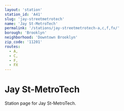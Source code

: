 ```yaml
---
layout: 'station'
station_id: 'A41'
slug: 'jay-streetmetrotech'
name: 'Jay St-MetroTech'
permalink: '/stations/jay-streetmetrotech-a,c,f,fx/'
borough: 'Brooklyn'
neighborhood: 'Downtown Brooklyn'
zip_code: '11201'
routes:
  - A,
  - C,
  - F,
  - FX
---
```

# Jay St-MetroTech

Station page for Jay St-MetroTech.
